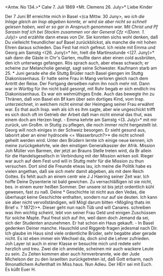 <Antw. No 134.>* Calw 7. Juli 1869
 <Mt. Clemens 26. July>*
Liebe Kinder

Der 7 Juni Bf erreichte mich in Basel <(ca Mittw. 30 Juny>*, wo ich die Inlage gleich an Insp abgeben konnte, er wird sie aber nicht so schnell gelesen haben, weil er so gar in Anspruch genommen war. Mit Christ und Pf Sarasin traf ich bei Stockm zusammen vor der General Cfz <(Donn. 1. July)>* und erzählte dann etwas von Dir. Sie konnten sichs wohl denken, daß Du vielleicht freundlicher auf Basel zurückblickst, als manche die mit hohen Ehren daraus schieden. Das Fest hat mich gefreut. Ich reiste mit Emma und Georg am Samstg <(26. Juny)>* hin, hielt die Martinsstunde <(27. Juny)>* sah dann die Gäste in Chr's Garten, mußte dann aber einen cold ausbrüten, den ich unterwegs gefangen. Rös sprach auch, aber etwas schwach; er scheine zur Melancholie geneigt, sagt seine Schwester. Kaufmann starb am 25. <Freitag>* Juni gerade ehe die Stuttg Brüder nach Basel giengen im Stuttg Diakonissenhaus. Er hatte seine Frau in Mang verloren gleich nach dem Antritt der Reise. Der Fortgang derselben nahm ihn noch mehr mit. Dann war in Würtbg für ihn nicht bald gesorgt, mit Ruhr begab er sich endlich ins Diakonissenhaus. Es war ein wehmüthiges Ende. Auch das bewegte ihn zu Thränen, daß von Basel ein Bf kam über sein dortiges Kind, vom Insp. unterzeichnet, in welchem nicht einmal der Heimgang seiner Frau erwähnt war. Es that auch Insp. weh als ich es ihm sagte, aber wie ungeschickt trifft es sich doch oft im Getrieb der Arbeit daß man nicht einmal das thut, was einem doch am Herzen liegt. - Emma kehrte am Samstg <(3. July)>* mit mir zurück, um Großm. in Stuttg zu pflegen, die noch immer nicht hergestellt ist. Georg will noch einiges in der Schweiz besorgen. Er sieht gesund aus, laborirt aber an einer hydrocele <= Wasserbruch?>* die nicht schnell geheilt werden wird. Unter den Brüdern lernte ich einige neue kennen, ich meine zurückgekehrte, wie den einstigen Generalkassier der Afrik. Mission Joh Müller von Barmen, der jetzt an Brauns Stelle treten wird, da Br allein für die Handelsgesellsch in Verbindung mit der Mission wirken soll. Rieger war auch auf dem Fest und will in Stuttg mehr für die Mission zu thun versuchen. Dort sind die Freunde etwas lau, ich meine die Politik habe es vielen angethan, daß sie sich mehr damit abgeben, als mit dem Reich Gottes. Es fehlt auch an einem centr wie J J Haering seiner Zeit war. Ich hoffe Deine Dysenterie ist bald gewichen. Zu vernachläßigen ist sie nicht, bes. in einem eurer heißen Sommer. Der unsere ist bis jetzt ordentlich kühl gewesen, fast zu naß. Deine <indische>* Geschichte ist nicht aus den Vedas, die überhaupt keine Geschichte enthalten, sondern nur auf sie deuten. Ich kann sie aber nicht vervollständigen, will Mögl darum bitten <Mögling thats im Brief v. ? 1872)>*. Dieser geht nun nach Tüb und will Canares. schreiben was ihm wichtig scheint, lebt von seiner Frau Geld und einigen Zuschüssen für solche Mspte. Paul freut sich auf ihn, weil dann doch Jemand da sei, sich der Studenten anzunehmen. Er hat schon ein Haus gekauft. - In Basel gedenken Deiner manche. Hauschild und Riggenb fragen jedesmal nach Dir. Ich glaube im Haus sind viele ordentliche Brüder, sehr begabte aber gerade nicht. Es ist eben immer ein Wechsel da, doch sind die Lehrer zufrieden. Joh Layer ist auch in einer Klasse er besuchte mich und redete sehr herzlich und treu. Zwei die ich anmelde, scheinen mir auch wackere Leute zu sein. Zu Zeiten kommen aber auch hirnverbrannte, wie der Jude Michelson der zu den Israeliten zurückgetreten ist, daß Gott erbarm, nach 9monatlichem Aufenthalt im Miss.haus. Nun Adieu. Der HErr sei mit Euch. Es küßt Euer
 H.
